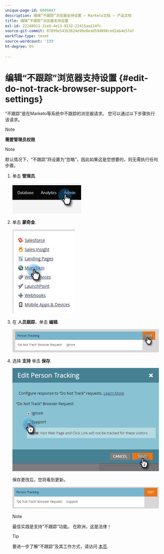 ```yaml
---
unique-page-id: 6095047
description: 编辑“不跟踪”浏览器支持设置 — Marketo文档 — 产品文档
title: 编辑“不跟踪”浏览器支持设置
exl-id: 22248911-21e9-4e13-9132-22415aa114fc
source-git-commit: 07899e541b3624e99e0ead59d898ced2ab4e57af
workflow-type: tm+mt
source-wordcount: '133'
ht-degree: 0%

---
```


# 编辑“不跟踪”浏览器支持设置 {#edit-do-not-track-browser-support-settings}

“不跟踪”是在Marketo等系统中不跟踪的浏览器请求。 您可以通过以下步骤执行该请求。

>[!NOTE]
>
>**需要管理员权限**

>[!NOTE]
>
>默认情况下，“不跟踪”将设置为“忽略”，因此如果这是您想要的，则无需执行任何步骤。

1. 单击 **管理员**.

   ![](assets/edit-do-not-track-browser-support-settings-1.png)

1. 单击 **蒙奇金**.

   ![](assets/edit-do-not-track-browser-support-settings-2.png)

1. 在 **人员跟踪**，单击 **编辑**.

   ![](assets/edit-do-not-track-browser-support-settings-3.png)

1. 选择 **支持** 单击 **保存**.

   ![](assets/edit-do-not-track-browser-support-settings-4.png)

   保存更改后，您将看到更新。

   ![](assets/edit-do-not-track-browser-support-settings-5.png)

   >[!NOTE]
   >
   >最佳实践是支持“不跟踪”功能。 在欧洲，这是法律！

   >[!TIP]
   >
   >要进一步了解“不跟踪”及其工作方式，请访问 [本页](https://en.wikipedia.org/wiki/Do_Not_Track).
